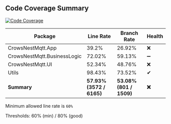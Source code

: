 ## Code Coverage Summary

[![Code Coverage](https://img.shields.io/badge/Code%20Coverage-58%25-=flat)](https://img.shields.io/badge/Code%20Coverage-58%25-=flat)

| Package | Line Rate | Branch Rate | Health |
|---------|-----------|-------------|---------|
| CrowsNestMqtt.App | 39.2% | 26.92% | ❌ |
| CrowsNestMqtt.BusinessLogic | 72.02% | 59.13% | ➖ |
| CrowsNestMqtt.UI | 52.34% | 48.76% | ❌ |
| Utils | 98.43% | 73.52% | ✔ |
| **Summary** | **57.93% (3572 / 6165)** | **53.08% (801 / 1509)** | **❌** |

Minimum allowed line rate is `60%`

Thresholds: 60% (min) / 80% (good)

